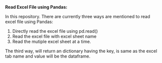 **Read Excel File using Pandas:**

In this repository. There are currently three ways are mentioned to read excel file using Pandas:

1) Directly read the excel file using pd.read()
2) Read the excel file with excel sheet name
3) Read the mutiple excel sheet at a time.

The third way, will return an dictionary having the key, is same as the excel tab name and value will be the dataframe.
